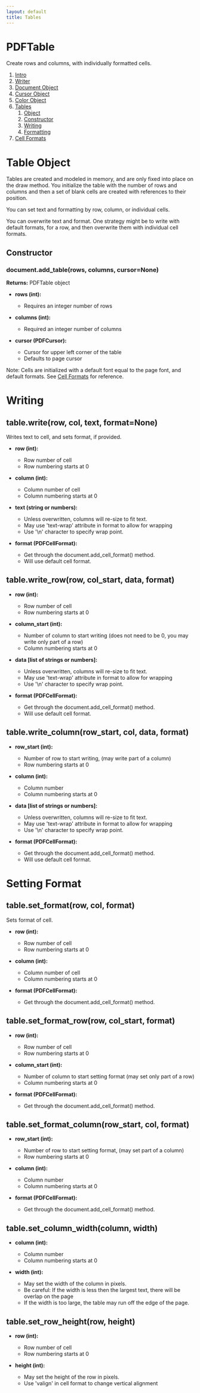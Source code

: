 ```yaml
---
layout: default
title: Tables
---
```


# PDFTable

Create rows and columns, with individually formatted cells.

1. [Intro](index.html)
1. [Writer](writer.html)
2. [Document Object](document.html)
3. [Cursor Object](cursor.html)
4. [Color Object](color.html)
5. [Tables](table.html)
    1. [Object](#table)
    1. [Constructor](#construct)
    2. [Writing](#writing)
    3. [Formatting](#format)
6. [Cell Formats](cellformat.html)


# <a name="table"></a>Table Object

Tables are created and modeled in memory, and are only fixed into place
on the draw method. You initialize the table with the number of rows and columns
and then a set of blank cells are created with references to their position.

You can set text and formatting by row, column, or individual cells.

You can overwrite text and format. One strategy might be to write with default formats, 
for a row, and then overwrite them with individual cell formats.

## <a name="construct"></a>Constructor

### document.add_table(rows, columns, cursor=None)

**Returns:** PDFTable object

* **rows (int):**
    * Requires an integer number of rows

* **columns (int):**
    * Required an integer number of columns

* **cursor (PDFCursor):**
    * Cursor for upper left corner of the table
    * Defaults to page cursor

Note: Cells are initialized with a default font equal to the page font, and default
formats. See [Cell Formats](cellformat.html) for reference.


# <a name="writing"></a>Writing

## table.write(row, col, text, format=None)

Writes text to cell, and sets format, if provided.

* **row (int):**
    * Row number of cell
    * Row numbering starts at 0

* **column (int):**
    * Column number of cell
    * Column numbering starts at 0

* **text (string or numbers):**
    * Unless overwritten, columns will re-size to fit text.
    * May use 'text-wrap' attribute in format to allow for wrapping
    * Use '\n' character to specify wrap point.

* **format (PDFCellFormat):**
    * Get through the document.add_cell_format() method.
    * Will use default cell format.

## table.write\_row(row, col_start, data, format)

* **row (int):**
    * Row number of cell
    * Row numbering starts at 0

* **column_start (int):**
    * Number of column to start writing (does not need to be 0, you may write only part of a row)
    * Column numbering starts at 0

* **data [list of strings or numbers]:**
    * Unless overwritten, columns will re-size to fit text.
    * May use 'text-wrap' attribute in format to allow for wrapping
    * Use '\n' character to specify wrap point.

* **format (PDFCellFormat):**
    * Get through the document.add_cell_format() method.
    * Will use default cell format.

## table.write\_column(row\_start, col, data, format)

* **row_start (int):**
    * Number of row to start writing, (may write part of a column)
    * Row numbering starts at 0

* **column (int):**
    * Column number
    * Column numbering starts at 0

* **data [list of strings or numbers]:**
    * Unless overwritten, columns will re-size to fit text.
    * May use 'text-wrap' attribute in format to allow for wrapping
    * Use '\n' character to specify wrap point.

* **format (PDFCellFormat):**
    * Get through the document.add_cell_format() method.
    * Will use default cell format.


# <a name="format"></a>Setting Format

## table.set\_format(row, col, format)

Sets format of cell.

* **row (int):**
    * Row number of cell
    * Row numbering starts at 0

* **column (int):**
    * Column number of cell
    * Column numbering starts at 0

* **format (PDFCellFormat):**
    * Get through the document.add_cell_format() method.


## table.set\_format\_row(row, col_start, format)

* **row (int):**
    * Row number of cell
    * Row numbering starts at 0

* **column_start (int):**
    * Number of column to start setting format (may set only part of a row)
    * Column numbering starts at 0

* **format (PDFCellFormat):**
    * Get through the document.add_cell_format() method.


## table.set\_format\_column(row_start, col, format)

* **row_start (int):**
    * Number of row to start setting format, (may set part of a column)
    * Row numbering starts at 0

* **column (int):**
    * Column number
    * Column numbering starts at 0

* **format (PDFCellFormat):**
    * Get through the document.add_cell_format() method.

## table.set\_column\_width(column, width)

* **column (int):**
    * Column number
    * Column numbering starts at 0

* **width (int):**
    * May set the width of the column in pixels. 
    * Be careful: If the width is less then the largest text, there will be overlap on the page
    * If the width is too large, the table may run off the edge of the page.

## table.set\_row\_height(row, height)

* **row (int):**
    * Row number of cell
    * Row numbering starts at 0

* **height (int):**
    * May set the height of the row in pixels.
    * Use 'valign' in cell format to change vertical alignment

